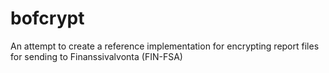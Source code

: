 # bofcrypt

An attempt to create a reference implementation for encrypting report files for sending to Finanssivalvonta (FIN-FSA)
